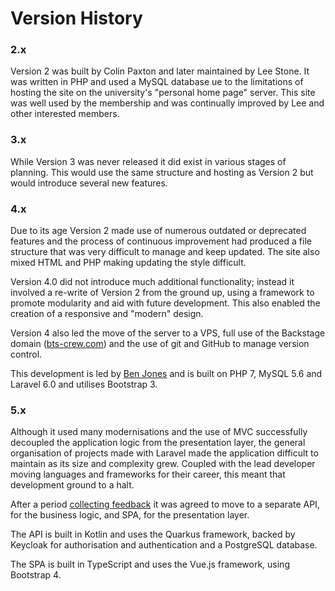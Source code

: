 # Version History

### 2.x

Version 2 was built by Colin Paxton and later maintained by Lee Stone.
It was written in PHP and used a MySQL database ue to the limitations of
hosting the site on the university's "personal home page" server. This
site was well used by the membership and was continually improved by Lee
and other interested members.

### 3.x

While Version 3 was never released it did exist in various stages of
planning. This would use the same structure and hosting as Version 2 but
would introduce several new features.

### 4.x

Due to its age Version 2 made use of numerous outdated or deprecated
features and the process of continuous improvement had produced a file
structure that was very difficult to manage and keep updated. The site
also mixed HTML and PHP making updating the style difficult.

Version 4.0 did not introduce much additional functionality; instead it
involved a re-write of Version 2 from the ground up, using a framework
to promote modularity and aid with future development. This also enabled
the creation of a responsive and "modern" design.

Version 4 also led the move of the server to a VPS, full use of the
Backstage domain ([bts-crew.com][domain]) and the use of git and GitHub to
manage version control.

This development is led by [Ben Jones][gh-bnjns] and is built on PHP 7,
MySQL 5.6 and Laravel 6.0 and utilises Bootstrap 3.

### 5.x

Although it used many modernisations and the use of MVC successfully
decoupled the application logic from the presentation layer, the general
organisation of projects made with Laravel made the application
difficult to maintain as its size and complexity grew. Coupled with the
lead developer moving languages and frameworks for their career, this
meant that development ground to a halt.

After a period [collecting feedback][v5-rfc] it was agreed to move to a
separate API, for the business logic, and SPA, for the presentation layer.

The API is built in Kotlin and uses the Quarkus framework, backed by
Keycloak for authorisation and authentication and a PostgreSQL database.

The SPA is built in TypeScript and uses the Vue.js framework, using
Bootstrap 4.

[domain]: https://www.bts-crew.com
[gh-bnjns]: https://github.com/bnjns
[v5-rfc]: https://github.com/backstage-technical-services/hub/issues/112
